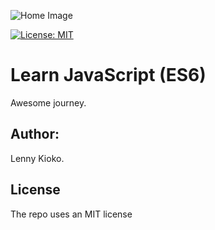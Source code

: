 ![Home Image](https://raw.github.com/lennykioko/JavaScript/master/JavaScript.png)

[![License: MIT](https://img.shields.io/badge/License-MIT-yellow.svg)](https://opensource.org/licenses/MIT)

# Learn JavaScript (ES6)
Awesome journey.

## Author:
Lenny Kioko.

## License
The repo uses an MIT license
